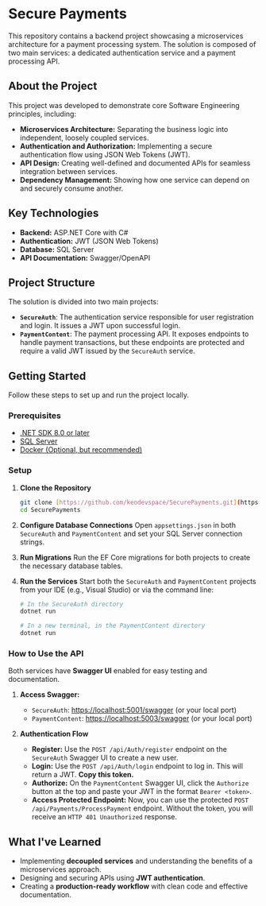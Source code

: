 # Secure Payments

This repository contains a backend project showcasing a microservices architecture for a payment processing system. The solution is composed of two main services: a dedicated authentication service and a payment processing API.

## About the Project

This project was developed to demonstrate core Software Engineering principles, including:

* **Microservices Architecture:** Separating the business logic into independent, loosely coupled services.
* **Authentication and Authorization:** Implementing a secure authentication flow using JSON Web Tokens (JWT).
* **API Design:** Creating well-defined and documented APIs for seamless integration between services.
* **Dependency Management:** Showing how one service can depend on and securely consume another.

## Key Technologies

* **Backend:** ASP.NET Core with C#
* **Authentication:** JWT (JSON Web Tokens)
* **Database:** SQL Server
* **API Documentation:** Swagger/OpenAPI

## Project Structure

The solution is divided into two main projects:

* **`SecureAuth`**: The authentication service responsible for user registration and login. It issues a JWT upon successful login.
* **`PaymentContent`**: The payment processing API. It exposes endpoints to handle payment transactions, but these endpoints are protected and require a valid JWT issued by the `SecureAuth` service.

## Getting Started

Follow these steps to set up and run the project locally.

### Prerequisites

* [.NET SDK 8.0 or later](https://dotnet.microsoft.com/download)
* [SQL Server](https://www.microsoft.com/en-us/sql-server/sql-server-downloads)
* [Docker (Optional, but recommended)](https://www.docker.com/products/docker-desktop/)

### Setup

1.  **Clone the Repository**
    ```bash
    git clone [https://github.com/keodevspace/SecurePayments.git](https://github.com/keodevspace/SecurePayments.git)
    cd SecurePayments
    ```

2.  **Configure Database Connections**
    Open `appsettings.json` in both `SecureAuth` and `PaymentContent` and set your SQL Server connection strings.

3.  **Run Migrations**
    Run the EF Core migrations for both projects to create the necessary database tables.

4.  **Run the Services**
    Start both the `SecureAuth` and `PaymentContent` projects from your IDE (e.g., Visual Studio) or via the command line:
    ```bash
    # In the SecureAuth directory
    dotnet run

    # In a new terminal, in the PaymentContent directory
    dotnet run
    ```

### How to Use the API

Both services have **Swagger UI** enabled for easy testing and documentation.

1.  **Access Swagger:**
    * `SecureAuth`: [https://localhost:5001/swagger](https://localhost:5001/swagger) (or your local port)
    * `PaymentContent`: [https://localhost:5003/swagger](https://localhost:5003/swagger) (or your local port)

2.  **Authentication Flow**
    * **Register:** Use the `POST /api/Auth/register` endpoint on the `SecureAuth` Swagger UI to create a new user.
    * **Login:** Use the `POST /api/Auth/login` endpoint to log in. This will return a JWT. **Copy this token.**
    * **Authorize:** On the `PaymentContent` Swagger UI, click the `Authorize` button at the top and paste your JWT in the format `Bearer <token>`.
    * **Access Protected Endpoint:** Now, you can use the protected `POST /api/Payments/ProcessPayment` endpoint. Without the token, you will receive an `HTTP 401 Unauthorized` response.

## What I've Learned

* Implementing **decoupled services** and understanding the benefits of a microservices approach.
* Designing and securing APIs using **JWT authentication**.
* Creating a **production-ready workflow** with clean code and effective documentation.
